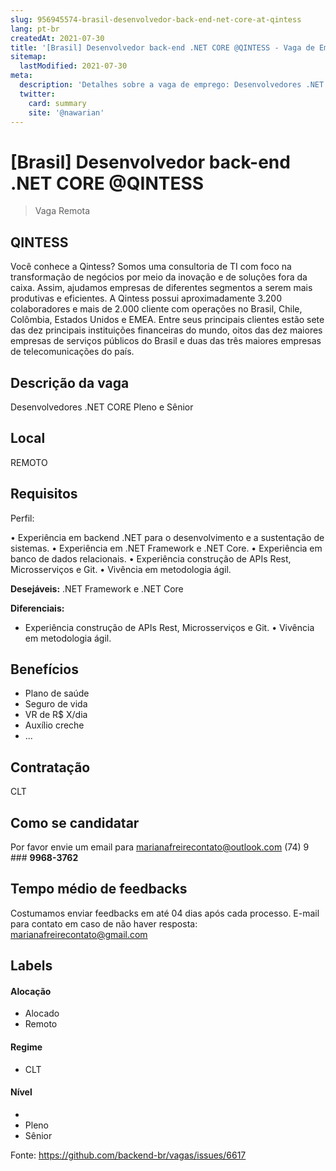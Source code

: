 ```yaml
---
slug: 956945574-brasil-desenvolvedor-back-end-net-core-at-qintess
lang: pt-br
createdAt: 2021-07-30
title: '[Brasil] Desenvolvedor back-end .NET CORE @QINTESS - Vaga de Emprego'
sitemap:
  lastModified: 2021-07-30
meta:
  description: 'Detalhes sobre a vaga de emprego: Desenvolvedores .NET CORE Pleno e Sênior'
  twitter:
    card: summary
    site: '@nawarian'
---
```


# [Brasil] Desenvolvedor back-end .NET CORE @QINTESS

<!--
==================================================
 "Remoto"
==================================================
-->
<!-- 
==================================================
POR FAVOR, SÓ POSTE SE A VAGA FOR PARA BACK-END!

Não faça distinção de gênero no título da vaga.

Use: "Back-End .NET CORE" ao invés de 
"Desenvolvedor Back-End" \o/

Exemplo: `[São Paulo] Back-End Developer @ NOME DA EMPRESA`
==================================================
-->
<!--
==================================================
Caso a vaga for remoto durante a pandemia deixar a linha abaixo
==================================================
-->
> Vaga Remota
## QINTESS

Você conhece a Qintess?
Somos uma consultoria de TI com foco na transformação de negócios por meio da inovação e de soluções fora da caixa. Assim, ajudamos empresas de diferentes segmentos a serem mais produtivas e eficientes. A Qintess possui aproximadamente 3.200 colaboradores e mais de 2.000 cliente com operações no Brasil, Chile, Colômbia, Estados Unidos e EMEA. Entre seus principais clientes estão sete das dez principais instituições financeiras do mundo, oitos das dez maiores empresas de serviços públicos do Brasil e duas das três maiores empresas de telecomunicações do país.

## Descrição da vaga

Desenvolvedores .NET CORE Pleno e Sênior
 

## Local

REMOTO

## Requisitos

Perfil:
 
•         Experiência em backend .NET para o desenvolvimento e a sustentação de sistemas.
•         Experiência em .NET Framework e .NET Core.
•         Experiência em banco de dados relacionais.
•         Experiência construção de APIs Rest, Microsserviços e Git.
•         Vivência em metodologia ágil.
 

**Desejáveis:**
.NET Framework e .NET Core

**Diferenciais:**
- Experiência construção de APIs Rest, Microsserviços e Git.
•         Vivência em metodologia ágil.
 

## Benefícios

- Plano de saúde
- Seguro de vida
- VR de R$ X/dia
- Auxílio creche
- ...




## Contratação

CLT
## Como se candidatar

Por favor envie um email para marianafreirecontato@outlook.com
(74) 9 ### **9968-3762**
## Tempo médio de feedbacks

Costumamos enviar feedbacks em até 04 dias após cada processo.
E-mail para contato em caso de não haver resposta: marianafreirecontato@gmail.com

## Labels
<!-- retire os labels que não fazem sentido à vaga -->

#### Alocação
- Alocado
- Remoto

#### Regime
- CLT


#### Nível
-
- Pleno
- Sênior





Fonte: https://github.com/backend-br/vagas/issues/6617